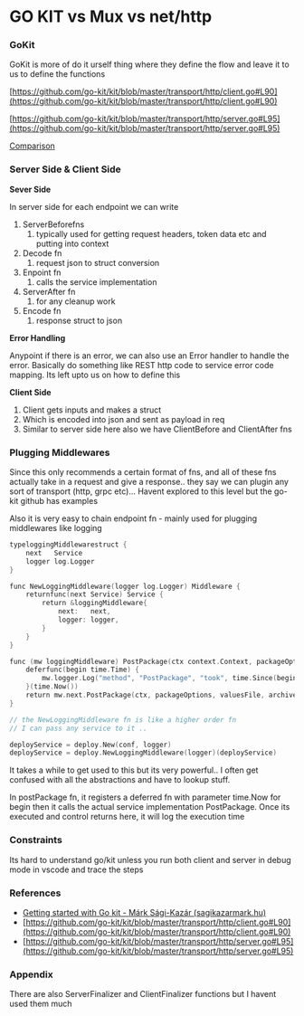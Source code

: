 # GO KIT vs Mux vs net/http

### GoKit

GoKit is more of do it urself thing where they define the flow and leave it to us to
define the functions

[https://github.com/go-kit/kit/blob/master/transport/http/client.go#L90](https://github.com/go-kit/kit/blob/master/transport/http/client.go#L90)

[https://github.com/go-kit/kit/blob/master/transport/http/server.go#L95](https://github.com/go-kit/kit/blob/master/transport/http/server.go#L95)

[Comparison](GO%20KIT%20vs%20Mux%20vs%20net%20http%20a8ef10d75fd0495d82b3ca89094f0693/Comparison%2088e8f37c44b64967bab6e8f1738ebe91.csv)

### Server Side & Client Side

**Sever Side**

In server side for each endpoint we can write

1. ServerBeforefns
    1. typically used for getting request headers, token data etc and putting
    into context
2. Decode fn
    1. request json to struct conversion
3. Enpoint fn 
    1. calls the service implementation
4. ServerAfter fn
    1. for any cleanup work
5. Encode fn 
    1. response struct to json

**Error Handling**

Anypoint if there is an error, we can also use an Error handler to handle the error. Basically do
something like REST http code to service error code mapping. Its left upto us
on how to define this

**Client Side**

 

1. Client gets inputs and makes a struct
2. Which is encoded into json and sent as payload in req
3. Similar to server side here also we have ClientBefore and ClientAfter fns

### Plugging Middlewares

Since this only recommends a certain format of fns, and all of these fns actually take in a request and give a response.. they say we can plugin any sort of transport (http, grpc etc)... Havent explored to this level but the go-kit github has examples

Also it is very easy to chain endpoint fn - mainly used for plugging middlewares like logging

```go
typeloggingMiddlewarestruct {
	next   Service
	logger log.Logger
}

func NewLoggingMiddleware(logger log.Logger) Middleware {
	returnfunc(next Service) Service {
		return &loggingMiddleware{
			next:   next,
			logger: logger,
		}
	}
}

func (mw loggingMiddleware) PostPackage(ctx context.Context, packageOptions *PackageRequestMeta, valuesFile *fileUtils.InputFile, archiveFile *fileUtils.InputFile) (application *v1alpha1.Application, err error) {
	deferfunc(begin time.Time) {
		mw.logger.Log("method", "PostPackage", "took", time.Since(begin), "err", err)
	}(time.Now())
	return mw.next.PostPackage(ctx, packageOptions, valuesFile, archiveFile)
}

// the NewLoggingMiddleware fn is like a higher order fn
// I can pass any service to it ..

deployService = deploy.New(conf, logger)
deployService = deploy.NewLoggingMiddleware(logger)(deployService)
```

It takes a while to get used to this but its very powerful.. I often get confused with all the abstractions and have to lookup stuff.

In postPackage fn, it registers a deferred fn with parameter time.Now for begin then it calls the
actual service implementation PostPackage. Once its executed and control returns here, it will log the execution time

### Constraints

Its hard to understand go/kit unless you run both client and server in debug mode in vscode and trace the steps

### References

- [Getting started with Go kit - Márk Sági-Kazár (sagikazarmark.hu)](https://sagikazarmark.hu/blog/getting-started-with-go-kit/)
- [https://github.com/go-kit/kit/blob/master/transport/http/client.go#L90](https://github.com/go-kit/kit/blob/master/transport/http/client.go#L90)
- [https://github.com/go-kit/kit/blob/master/transport/http/server.go#L95](https://github.com/go-kit/kit/blob/master/transport/http/server.go#L95)

### Appendix

There are also ServerFinalizer and ClientFinalizer functions but I havent used them much

